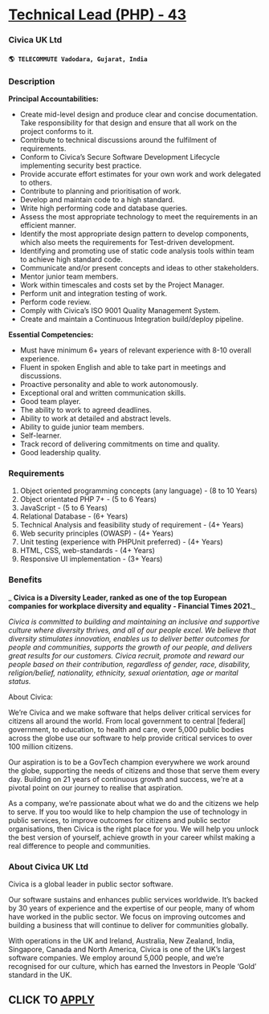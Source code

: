 # [Technical Lead (PHP) - 43](https://www.remotewlb.com/apply/technical-lead-php-43)  
### Civica UK Ltd  
#### `🌎 TELECOMMUTE Vadodara, Gujarat, India`  

### **Description**

 **Principal Accountabilities:**

  * Create mid-level design and produce clear and concise documentation. Take responsibility for that design and ensure that all work on the project conforms to it.
  * Contribute to technical discussions around the fulfilment of requirements.
  * Conform to Civica’s Secure Software Development Lifecycle implementing security best practice.
  * Provide accurate effort estimates for your own work and work delegated to others.
  * Contribute to planning and prioritisation of work.
  * Develop and maintain code to a high standard.
  * Write high performing code and database queries.
  * Assess the most appropriate technology to meet the requirements in an efficient manner.
  * Identify the most appropriate design pattern to develop components, which also meets the requirements for Test-driven development.
  * Identifying and promoting use of static code analysis tools within team to achieve high standard code.
  * Communicate and/or present concepts and ideas to other stakeholders.
  * Mentor junior team members.
  * Work within timescales and costs set by the Project Manager.
  * Perform unit and integration testing of work.
  * Perform code review.
  * Comply with Civica’s ISO 9001 Quality Management System.
  * Create and maintain a Continuous Integration build/deploy pipeline.

**Essential Competencies:**

  * Must have minimum 6+ years of relevant experience with 8-10 overall experience.
  * Fluent in spoken English and able to take part in meetings and discussions.
  * Proactive personality and able to work autonomously.
  * Exceptional oral and written communication skills.
  * Good team player.
  * The ability to work to agreed deadlines.
  * Ability to work at detailed and abstract levels.
  * Ability to guide junior team members.
  * Self-learner.
  * Track record of delivering commitments on time and quality.
  * Good leadership quality.

### **Requirements**

  1. Object oriented programming concepts (any language) - (8 to 10 Years)
  2. Object orientated PHP 7+ - (5 to 6 Years)
  3. JavaScript - (5 to 6 Years)
  4. Relational Database - (6+ Years)
  5. Technical Analysis and feasibility study of requirement - (4+ Years)
  6. Web security principles (OWASP) - (4+ Years)
  7. Unit testing (experience with PHPUnit preferred) - (4+ Years)
  8. HTML, CSS, web-standards - (4+ Years)
  9. Responsive UI implementation - (3+ Years)

### **Benefits**

 _ **Civica is a Diversity Leader, ranked as one of the top European companies for workplace diversity and equality - Financial Times 2021.**_

 _Civica is committed to building and maintaining an inclusive and supportive culture where diversity thrives, and all of our people excel. We believe that diversity stimulates innovation, enables us to deliver better outcomes for people and communities, supports the growth of our people, and delivers great results for our customers. Civica recruit, promote and reward our people based on their contribution, regardless of gender, race, disability, religion/belief, nationality, ethnicity, sexual orientation, age or marital status._

  
About Civica:

We’re Civica and we make software that helps deliver critical services for citizens all around the world. From local government to central [federal] government, to education, to health and care, over 5,000 public bodies across the globe use our software to help provide critical services to over 100 million citizens.

Our aspiration is to be a GovTech champion everywhere we work around the globe, supporting the needs of citizens and those that serve them every day. Building on 21 years of continuous growth and success, we're at a pivotal point on our journey to realise that aspiration.

As a company, we’re passionate about what we do and the citizens we help to serve. If you too would like to help champion the use of technology in public services, to improve outcomes for citizens and public sector organisations, then Civica is the right place for you. We will help you unlock the best version of yourself, achieve growth in your career whilst making a real difference to people and communities.

### **About Civica UK Ltd**

Civica is a global leader in public sector software.

Our software sustains and enhances public services worldwide. It’s backed by 30 years of experience and the expertise of our people, many of whom have worked in the public sector. We focus on improving outcomes and building a business that will continue to deliver for communities globally.

With operations in the UK and Ireland, Australia, New Zealand, India, Singapore, Canada and North America, Civica is one of the UK’s largest software companies. We employ around 5,000 people, and we’re recognised for our culture, which has earned the Investors in People ‘Gold’ standard in the UK.

  
## CLICK TO [APPLY](https://www.remotewlb.com/apply/technical-lead-php-43)

